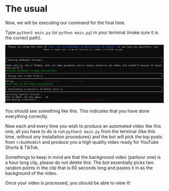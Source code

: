 # The usual

Now, we will be executing our command for the final time.

Type `python3 main.py` (or `python main.py`) in your terminal (make sure it is the correct path).

![](<.gitbook/assets/image (8).png>)

You should see something like this. This indicates that you have done everything correctly.

Now each and every time you wish to produce an automated video like this one, all you have to do is run `python3 main.py` from the terminal (like this time, without any installation procedures) and the bot will pick the top posts from `r/AskReddit` and produce you a high quality video ready for YouTube Shorts & TikTok.&#x20;

Somethings to keep in mind are that the background video (parkour one) is a hour long clip, please do not delete this. The bot essentially picks two random points in the clip that is 60 seconds long and pastes it in as the background of the video.&#x20;

Once your video is processed, you should be able to view it!&#x20;

